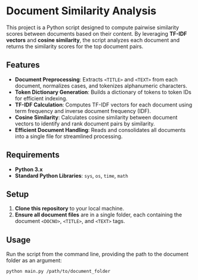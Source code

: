# Document Similarity Analysis

This project is a Python script designed to compute pairwise similarity scores between documents based on their content. By leveraging **TF-IDF vectors** and **cosine similarity**, the script analyzes each document and returns the similarity scores for the top document pairs.

## Features
- **Document Preprocessing**: Extracts `<TITLE>` and `<TEXT>` from each document, normalizes cases, and tokenizes alphanumeric characters.
- **Token Dictionary Generation**: Builds a dictionary of tokens to token IDs for efficient indexing.
- **TF-IDF Calculation**: Computes TF-IDF vectors for each document using term frequency and inverse document frequency (IDF).
- **Cosine Similarity**: Calculates cosine similarity between document vectors to identify and rank document pairs by similarity.
- **Efficient Document Handling**: Reads and consolidates all documents into a single file for streamlined processing.

## Requirements
- **Python 3.x**
- **Standard Python Libraries**: `sys`, `os`, `time`, `math`

## Setup
1. **Clone this repository** to your local machine.
2. **Ensure all document files** are in a single folder, each containing the document `<DOCNO>`, `<TITLE>`, and `<TEXT>` tags.

## Usage
Run the script from the command line, providing the path to the document folder as an argument:
```bash
python main.py /path/to/document_folder
